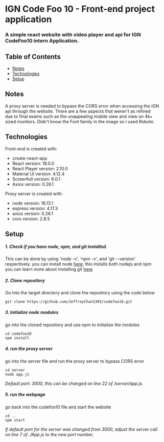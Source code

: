 # IGN Code Foo 10 - Front-end project application

### A simple react website with video player and api for IGN CodeFoo10 intern Application.

## Table of Contents
* [Notes](#Notes)
* [Technologies](#technologies)
* [Setup](#setup)
## Notes

A proxy server is needed to bypass the CORS error when accessing the IGN api through the website. There are a few aspects that weren't as refined due to final exams such as the unappealing mobile view and view on 4k+ sized monitors. Didn't know the Font family in the image so I used Roboto.

## Technologies
Front-end is created with: 
* create-react-app
* React version: 18.0.0
* React Player version: 2.10.0
* Material UI version: 4.12.4
* Screenfull version: 6.0.1
* Axios version: 0.26.1

Proxy server is created with:
* node version: 16.13.1
* express version: 4.17.3
* axios version: 0.26.1
* cors version: 2.8.5

## Setup

##### 1. Check if you have node, npm, and git installed.
This can be done by using 'node -v', 'npm -v', and 'git --version' respectively.
you can install node [here](https://nodejs.org), this installs both nodejs and npm
you can learn more about installing git [here](https://git-scm.com/book/en/v2/Getting-Started-Installing-Git)

##### 2. Clone repository
Go into the target directory and clone the repository using the code below
```
git clone https://github.com/JeffreyChan1303/codefoo10.git
```
##### 3. Initialize node modules
go into the cloned repository and use npm to initialize the modules
```
cd codefoo10
npm install
```
##### 4. run the proxy server
go into the server file and run the proxy server to bypass CORS error
```
cd server
node app.js
```
*Default port: 3000, this can be changed on line 22 of /server/app.js.*
##### 5. run the webpage
go back into the codefoo10 file and start the website
```
cd ..
npm start
```
*If default port for the server was changed from 3000, adjust the server call on line 7 of ./App.js to the new port number.*

